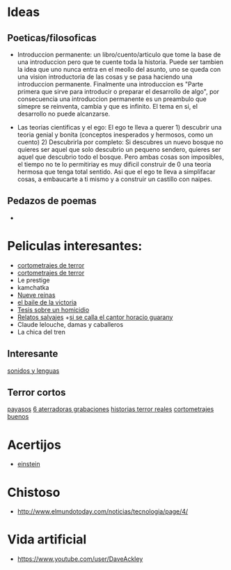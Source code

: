 # Ideas
## Poeticas/filosoficas
* Introduccion permanente: un libro/cuento/articulo que tome la base de una introduccion pero que te cuente toda la historia. Puede ser tambien la idea que uno nunca entra en el meollo del asunto, uno se queda con una vision introductoria de las cosas y se pasa haciendo una introduccion permanente. Finalmente una introduccion es "Parte primera que sirve para introducir o preparar el desarrollo de algo", por consecuencia una introduccion permanente es un preambulo que simepre se reinventa, cambia y que es infinito. El tema en si, el desarrollo no puede alcanzarse.

* Las teorias cientificas y el ego: El ego te lleva a querer 1) descubrir una teoria genial y bonita (conceptos inesperados y hermosos, como un cuento) 2) Descubrirla por completo: Si descubres un nuevo bosque no quieres ser aquel que solo descubrio un pequeno sendero, quieres ser aquel que descubrio todo el bosque. Pero ambas cosas son imposibles, el tiempo no te lo permitiriay es muy dificil construir de 0 una teoria hermosa que tenga total sentido. Asi que el ego te lleva a simplifacar cosas, a embaucarte a ti mismo y a construir un castillo con naipes.


## Pedazos de poemas
* 


# Peliculas interesantes:
+ [cortometrajes de terror](http://elclubdelospoetasmuertos.net/10-cortometrajes-terror-duran-menos-20-minutos-no-podras-dormir/)
+ [cortometrajes de terror](https://www.youtube.com/watch?v=r-FHKcIq3vU)
+ Le prestige
+ kamchatka
+ [Nueve reinas](https://es.wikipedia.org/wiki/Nueve_reinas)
+ [el baile de la victoria](http://www.peliculasflv.tv/2015/03/el-baile-de-la-victoria-2009-online.html)
+ [Tesis sobre un homicidio](https://www.youtube.com/watch?v=8c5ydZZgBWk)
+ [Relatos salvajes](https://www.youtube.com/watch?v=nKWZMbEX3bk)
+[si se calla el cantor horacio guarany]()
+ Claude lelouche, damas y caballeros
+ La chica del tren
## Interesante
[sonidos y lenguas](http://www.nature.com/nature/journal/vaop/ncurrent/full/nature20474.html)

## Terror cortos
[payasos](https://www.youtube.com/watch?v=FYpee8viLIA&spfreload=10)
[6 aterradoras grabaciones](https://www.youtube.com/watch?v=hAWWRR3FGn4)
[historias terror reales](https://www.youtube.com/results?search_query=historias+de+terror+reales+TOP)
[cortometrajes buenos](https://www.youtube.com/watch?v=L-6xSvKmZUw)

# Acertijos
+ [einstein](https://udel.edu/~os/riddle.html)

# Chistoso
+ http://www.elmundotoday.com/noticias/tecnologia/page/4/

# Vida artificial
+ https://www.youtube.com/user/DaveAckley